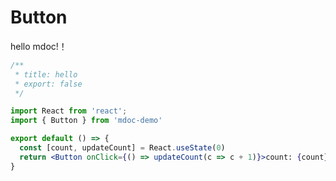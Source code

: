 # Button

hello mdoc!！

```jsx
/**
 * title: hello
 * export: false
 */

import React from 'react';
import { Button } from 'mdoc-demo'

export default () => {
  const [count, updateCount] = React.useState(0)
  return <Button onClick={() => updateCount(c => c + 1)}>count: {count}</Button>
}
```

<API exports='["default", "Other"]' />